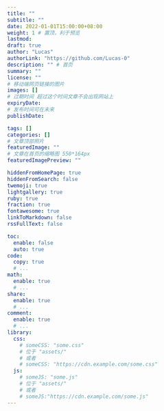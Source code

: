 ```yaml
---
title: ""
subtitle: ""
date: 2022-01-01T15:00:00+08:00
weight: 1 # 置顶，利于预览
lastmod: 
draft: true
author: "Lucas"
authorLink: "https://github.com/Lucas-0"
description: "" # 首页
summary: ""
license: ""
# 移动端网页链接的图片
images: []
# 过期时间 超过这个时间文章不会出现网站上
expiryDate: 
# 发布时间可在未来
publishDate: 

tags: []
categories: []
# 文章顶部照片
featuredImage: ""
# 文章在首页的缩略图 550*164px
featuredImagePreview: ""

hiddenFromHomePage: true
hiddenFromSearch: false
twemoji: true
lightgallery: true
ruby: true
fraction: true
fontawesome: true
linkToMarkdown: false
rssFullText: false

toc:
  enable: false
  auto: true
code:
  copy: true
  # ...
math:
  enable: true
  # ...
share:
  enable: true
  # ...
comment:
  enable: true
  # ...
library:
  css:
    # someCSS: "some.css"
    # 位于 "assets/"
    # 或者
    # someCSS: "https://cdn.example.com/some.css"
  js:
    # someJS: "some.js"
    # 位于 "assets/"
    # 或者
    # someJS:"https://cdn.example.com/some.js"
---
```


<!--more-->